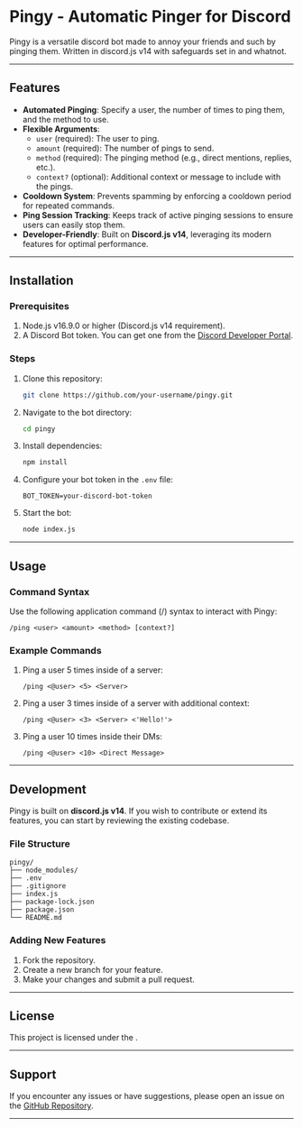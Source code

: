# Pingy - Automatic Pinger for Discord

Pingy is a versatile discord bot made to annoy your friends and such by pinging them. Written in discord.js v14 with safeguards set in and whatnot.

---

## Features

- **Automated Pinging**: Specify a user, the number of times to ping them, and the method to use.
- **Flexible Arguments**: 
  - `user` (required): The user to ping.
  - `amount` (required): The number of pings to send.
  - `method` (required): The pinging method (e.g., direct mentions, replies, etc.).
  - `context?` (optional): Additional context or message to include with the pings.
- **Cooldown System**: Prevents spamming by enforcing a cooldown period for repeated commands.
- **Ping Session Tracking**: Keeps track of active pinging sessions to ensure users can easily stop them.
- **Developer-Friendly**: Built on **Discord.js v14**, leveraging its modern features for optimal performance.

---

## Installation

### Prerequisites

1. Node.js v16.9.0 or higher (Discord.js v14 requirement).
2. A Discord Bot token. You can get one from the [Discord Developer Portal](https://discord.com/developers/applications).

### Steps

1. Clone this repository:
   ```bash
   git clone https://github.com/your-username/pingy.git
   ```
2. Navigate to the bot directory:
   ```bash
   cd pingy
   ```
3. Install dependencies:
   ```bash
   npm install
   ```
4. Configure your bot token in the `.env` file:
   ```env
   BOT_TOKEN=your-discord-bot-token
   ```
5. Start the bot:
   ```bash
   node index.js
   ```

---

## Usage

### Command Syntax

Use the following application command (/) syntax to interact with Pingy:

```
/ping <user> <amount> <method> [context?]
```

### Example Commands

1. Ping a user 5 times inside of a server:
    ```
    /ping <@user> <5> <Server>
    ```

2. Ping a user 3 times inside of a server with additional context:
    ```
    /ping <@user> <3> <Server> <'Hello!'>
    ```

3. Ping a user 10 times inside their DMs:
    ```
    /ping <@user> <10> <Direct Message>
    ```

---


## Development

Pingy is built on **discord.js v14**. If you wish to contribute or extend its features, you can start by reviewing the existing codebase.

### File Structure

```plaintext
pingy/
├── node_modules/
├── .env
├── .gitignore
├── index.js
├── package-lock.json
├── package.json
└── README.md
```

### Adding New Features

1. Fork the repository.
2. Create a new branch for your feature.
3. Make your changes and submit a pull request.

---

## License

This project is licensed under the []().

---

## Support

If you encounter any issues or have suggestions, please open an issue on the [GitHub Repository](https://github.com/reltyr/pingy/issues).

---

